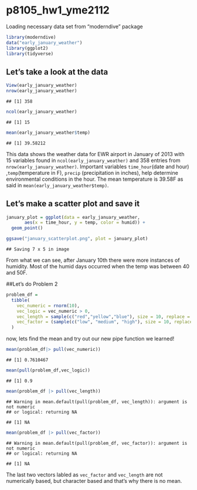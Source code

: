 p8105_hw1_yme2112
================

Loading necessary data set from “moderndive” package

``` r
library(moderndive)
data("early_january_weather")
library(ggplot2)
library(tidyverse)
```

## Let’s take a look at the data

``` r
View(early_january_weather)
nrow(early_january_weather)
```

    ## [1] 358

``` r
ncol(early_january_weather)
```

    ## [1] 15

``` r
mean(early_january_weather$temp)
```

    ## [1] 39.58212

This data shows the weather data for EWR airport in January of 2013 with
15 variables found in `ncol(early_january_weather)` and 358 entries from
`nrow(early_january_weather)`. Important variables `time_hour`(date and
hour) ,`temp`(temperature in F), `precip` (precipitation in inches),
help determine environmental conditions in the hour. The mean
temperature is 39.58F as said in `mean(early_january_weather$temp)`.

## Let’s make a scatter plot and save it

``` r
january_plot = ggplot(data = early_january_weather,
       aes(x = time_hour, y = temp, color = humid)) +
  geom_point()

ggsave("january_scatterplot.png", plot = january_plot)
```

    ## Saving 7 x 5 in image

From what we can see, after January 10th there were more instances of
humidity. Most of the humid days occurred when the temp was between 40
and 50F.

\##Let’s do Problem 2

``` r
problem_df =
  tibble(
    vec_numeric = rnorm(10),
    vec_logic = vec_numeric > 0, 
    vec_length = sample(c("red","yellow","blue"), size = 10, replace = TRUE),
    vec_factor = (sample(c("low", "medium", "high"), size = 10, replace = TRUE))
  )
```

now, lets find the mean and try out our new pipe function we learned!

``` r
mean(problem_df|> pull(vec_numeric))
```

    ## [1] 0.7610467

``` r
mean(pull(problem_df,vec_logic))
```

    ## [1] 0.9

``` r
mean(problem_df |> pull(vec_length))
```

    ## Warning in mean.default(pull(problem_df, vec_length)): argument is not numeric
    ## or logical: returning NA

    ## [1] NA

``` r
mean(problem_df |> pull(vec_factor))
```

    ## Warning in mean.default(pull(problem_df, vec_factor)): argument is not numeric
    ## or logical: returning NA

    ## [1] NA

The last two vectors labled as `vec_factor` and `vec_length` are not
numerically based, but character based and that’s why there is no mean.

